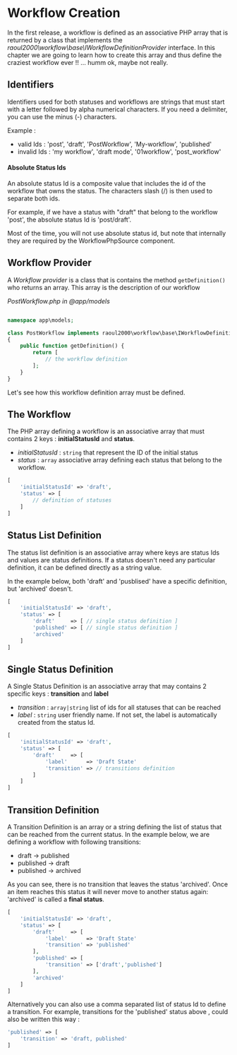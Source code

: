 # Workflow Creation

In the first release, a workflow is defined as an associative PHP array that is returned by a class that
implements the *raoul2000\workflow\base\IWorkflowDefinitionProvider* interface. In this chapter we are going 
to learn how to create this array and thus define the craziest workflow ever !! ... humm ok, maybe not really.

## Identifiers

Identifiers used for both statuses and workflows are strings that must start with a letter followed by 
alpha numerical characters. If you need a delimiter, you can use the minus (-) characters.

Example :

- valid Ids : 'post', 'draft', 'PostWorkflow', 'My-workflow', 'published'
- invalid Ids : 'my workflow', 'draft mode', '01workflow', 'post_workflow'

#### Absolute Status Ids

An absolute status Id is a composite value that includes the id of the workflow that owns the status. The characters slash (/) is then
used to separate both ids.

For example, if we have a status with "draft" that belong to the workflow 'post', the absolute status Id is 'post/draft'.

Most of the time, you will not use absolute status id, but note that internally they are required by the WorkflowPhpSource component.


## Workflow Provider

A *Workflow provider* is a class that is contains the method `getDefinition()` who returns an array. This array
is the description of our workflow

*PostWorkflow.php in @app/models*
```php

namespace app\models;

class PostWorkflow implements raoul2000\workflow\base\IWorkflowDefinitionProvider 
{
	public function getDefinition() {
		return [ 
			// the workflow definition
		];
	}
}
```

Let's see how this workflow definition array must be defined.

## The Workflow

The PHP array defining a workflow is an associative array that must contains 2 keys : **initialStatusId** and **status**.

- *initialStatusId* : `string` that represent the ID of the initial status
- *status* : `array` associative array defining each status that belong to the workflow.

```php
[ 
	'initialStatusId' => 'draft',
	'status' => [
		// definition of statuses
	]
]
```

## Status List Definition

The status  list definition is an associative array where keys are status Ids and values are status definitions. 
If a status doesn't need any particular definition, it can be defined directly as a string value.

In the example below, both 'draft' and 'pusblised' have a specific definition, but 'archived' doesn't.

```php
[ 
	'initialStatusId' => 'draft',
	'status' => [
		'draft'     => [ // single status definition ]
		'published' => [ // single status definition ]
		'archived'
	]
]
```

## Single Status Definition

A Single Status Definition is an associative array that may contains 2 specific keys : **transition** and **label**

- *transition* : `array|string` list of ids for all statuses that can be reached
- *label* : `string` user friendly name. If not set, the label is automatically created from the status Id. 

```php
[ 
	'initialStatusId' => 'draft',
	'status' => [
		'draft'     => [
			'label'      => 'Draft State'
			'transition' => // transitions definition
		]
	]
]
```

## Transition Definition

A Transition Definition is an array or a string defining the list of status that can be reached from the current status.
In the example below, we are defining a workflow with following transitions:

- draft -> published
- published -> draft
- published -> archived 

As you can see, there is no transition that leaves the status 'archived'. Once an item reaches this status it will never
move to another status again: 'archived' is called a **final status**.

```php
[ 
	'initialStatusId' => 'draft',
	'status' => [
		'draft'     => [
			'label'      => 'Draft State'
			'transition' => 'published'
		],
		'published' => [
			'transition' => ['draft','published']
		],
		'archived'
	]
]
```

Alternatively you can also use a comma separated list of status Id to define a transition. For example, transitions for the 'published' status above , 
could also be written this way : 

```php
'published' => [
	'transition' => 'draft, published'
]
```


